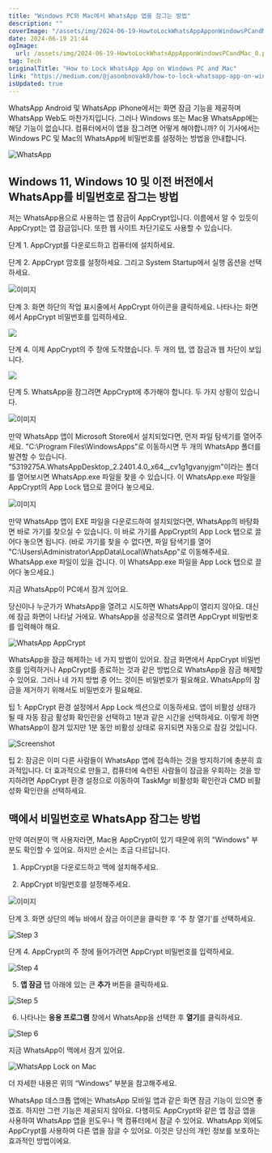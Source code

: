 ```yaml
---
title: "Windows PC와 Mac에서 WhatsApp 앱을 잠그는 방법"
description: ""
coverImage: "/assets/img/2024-06-19-HowtoLockWhatsAppApponWindowsPCandMac_0.png"
date: 2024-06-19 21:44
ogImage:
  url: /assets/img/2024-06-19-HowtoLockWhatsAppApponWindowsPCandMac_0.png
tag: Tech
originalTitle: "How to Lock WhatsApp App on Windows PC and Mac"
link: "https://medium.com/@jasonbnovak0/how-to-lock-whatsapp-app-on-windows-pc-and-mac-456f5a5a104f"
isUpdated: true
---
```


WhatsApp Android 및 WhatsApp iPhone에서는 화면 잠금 기능을 제공하며 WhatsApp Web도 마찬가지입니다. 그러나 Windows 또는 Mac용 WhatsApp에는 해당 기능이 없습니다. 컴퓨터에서이 앱을 잠그려면 어떻게 해야합니까? 이 기사에서는 Windows PC 및 Mac의 WhatsApp에 비밀번호를 설정하는 방법을 안내합니다.

![WhatsApp](/assets/img/2024-06-19-HowtoLockWhatsAppApponWindowsPCandMac_0.png)

## Windows 11, Windows 10 및 이전 버전에서 WhatsApp를 비밀번호로 잠그는 방법

저는 WhatsApp용으로 사용하는 앱 잠금이 AppCrypt입니다. 이름에서 알 수 있듯이 AppCrypt는 앱 잠금입니다. 또한 웹 사이트 차단기로도 사용할 수 있습니다.

<!-- cozy-coder - 수평 -->

<ins class="adsbygoogle"
     style="display:block"
     data-ad-client="ca-pub-4877378276818686"
     data-ad-slot="1107185301"
     data-ad-format="auto"
     data-full-width-responsive="true"></ins>

<script>
     (adsbygoogle = window.adsbygoogle || []).push({});
</script>

단계 1. AppCrypt를 다운로드하고 컴퓨터에 설치하세요.

단계 2. AppCrypt 암호를 설정하세요. 그리고 System Startup에서 실행 옵션을 선택하세요.

![이미지](/assets/img/2024-06-19-HowtoLockWhatsAppApponWindowsPCandMac_1.png)

단계 3. 화면 하단의 작업 표시줄에서 AppCrypt 아이콘을 클릭하세요. 나타나는 화면에서 AppCrypt 비밀번호를 입력하세요.

<!-- cozy-coder - 수평 -->

<ins class="adsbygoogle"
     style="display:block"
     data-ad-client="ca-pub-4877378276818686"
     data-ad-slot="1107185301"
     data-ad-format="auto"
     data-full-width-responsive="true"></ins>

<script>
     (adsbygoogle = window.adsbygoogle || []).push({});
</script>

<img src="/assets/img/2024-06-19-HowtoLockWhatsAppApponWindowsPCandMac_2.png" />

단계 4. 이제 AppCrypt의 주 창에 도착했습니다. 두 개의 탭, 앱 잠금과 웹 차단이 보입니다.

<img src="/assets/img/2024-06-19-HowtoLockWhatsAppApponWindowsPCandMac_3.png" />

단계 5. WhatsApp을 잠그려면 AppCrypt에 추가해야 합니다. 두 가지 상황이 있습니다.

<!-- cozy-coder - 수평 -->

<ins class="adsbygoogle"
     style="display:block"
     data-ad-client="ca-pub-4877378276818686"
     data-ad-slot="1107185301"
     data-ad-format="auto"
     data-full-width-responsive="true"></ins>

<script>
     (adsbygoogle = window.adsbygoogle || []).push({});
</script>

![이미지](/assets/img/2024-06-19-HowtoLockWhatsAppApponWindowsPCandMac_4.png)

만약 WhatsApp 앱이 Microsoft Store에서 설치되었다면, 먼저 파일 탐색기를 열어주세요. "C:\Program Files\WindowsApps"로 이동하시면 두 개의 WhatsApp 폴더를 발견할 수 있습니다. "5319275A.WhatsAppDesktop_2.2401.4.0_x64\_\_cv1g1gvanyjgm"이라는 폴더를 열어보시면 WhatsApp.exe 파일을 찾을 수 있습니다. 이 WhatsApp.exe 파일을 AppCrypt의 App Lock 탭으로 끌어다 놓으세요.

![이미지](/assets/img/2024-06-19-HowtoLockWhatsAppApponWindowsPCandMac_5.png)

만약 WhatsApp 앱이 EXE 파일을 다운로드하여 설치되었다면, WhatsApp의 바탕화면 바로 가기를 찾으실 수 있습니다. 이 바로 가기를 AppCrypt의 App Lock 탭으로 끌어다 놓으면 됩니다. (바로 가기를 찾을 수 없다면, 파일 탐색기를 열어 "C:\Users\Administrator\AppData\Local\WhatsApp"로 이동해주세요. WhatsApp.exe 파일이 있을 겁니다. 이 WhatsApp.exe 파일을 App Lock 탭으로 끌어다 놓으세요.)

<!-- cozy-coder - 수평 -->

<ins class="adsbygoogle"
     style="display:block"
     data-ad-client="ca-pub-4877378276818686"
     data-ad-slot="1107185301"
     data-ad-format="auto"
     data-full-width-responsive="true"></ins>

<script>
     (adsbygoogle = window.adsbygoogle || []).push({});
</script>

지금 WhatsApp이 PC에서 잠겨 있어요.

당신이나 누군가가 WhatsApp을 열려고 시도하면 WhatsApp이 열리지 않아요. 대신에 잠금 화면이 나타날 거에요. WhatsApp을 성공적으로 열려면 AppCrypt 비밀번호를 입력해야 해요.

![WhatsApp AppCrypt](/assets/img/2024-06-19-HowtoLockWhatsAppApponWindowsPCandMac_6.png)

WhatsApp을 잠금 해제하는 네 가지 방법이 있어요. 잠금 화면에서 AppCrypt 비밀번호를 입력하거나 AppCrypt를 종료하는 것과 같은 방법으로 WhatsApp을 잠금 해제할 수 있어요. 그러나 네 가지 방법 중 어느 것이든 비밀번호가 필요해요. WhatsApp의 잠금을 제거하기 위해서도 비밀번호가 필요해요.

<!-- cozy-coder - 수평 -->

<ins class="adsbygoogle"
     style="display:block"
     data-ad-client="ca-pub-4877378276818686"
     data-ad-slot="1107185301"
     data-ad-format="auto"
     data-full-width-responsive="true"></ins>

<script>
     (adsbygoogle = window.adsbygoogle || []).push({});
</script>

팁 1: AppCrypt 환경 설정에서 App Lock 섹션으로 이동하세요. 앱이 비활성 상태가 될 때 자동 잠금 활성화 확인란을 선택하고 1분과 같은 시간을 선택하세요. 이렇게 하면 WhatsApp이 잠겨 있지만 1분 동안 비활성 상태로 유지되면 자동으로 잠길 것입니다.

![Screenshot](/assets/img/2024-06-19-HowtoLockWhatsAppApponWindowsPCandMac_7.png)

팁 2: 잠금은 이미 다른 사람들이 WhatsApp 앱에 접속하는 것을 방지하기에 충분히 효과적입니다. 더 효과적으로 만들고, 컴퓨터에 숙련된 사람들이 잠금을 우회하는 것을 방지하려면 AppCrypt 환경 설정으로 이동하여 TaskMgr 비활성화 확인란과 CMD 비활성화 확인란을 선택하세요.

## 맥에서 비밀번호로 WhatsApp 잠그는 방법

<!-- cozy-coder - 수평 -->

<ins class="adsbygoogle"
     style="display:block"
     data-ad-client="ca-pub-4877378276818686"
     data-ad-slot="1107185301"
     data-ad-format="auto"
     data-full-width-responsive="true"></ins>

<script>
     (adsbygoogle = window.adsbygoogle || []).push({});
</script>

만약 여러분이 맥 사용자라면, Mac용 AppCrypt이 있기 때문에 위의 "Windows" 부분도 확인할 수 있어요. 하지만 순서는 조금 다르답니다.

1. AppCrypt을 다운로드하고 맥에 설치해주세요.

2. AppCrypt 비밀번호를 설정해주세요.

![이미지](/assets/img/2024-06-19-HowtoLockWhatsAppApponWindowsPCandMac_8.png)

<!-- cozy-coder - 수평 -->

<ins class="adsbygoogle"
     style="display:block"
     data-ad-client="ca-pub-4877378276818686"
     data-ad-slot="1107185301"
     data-ad-format="auto"
     data-full-width-responsive="true"></ins>

<script>
     (adsbygoogle = window.adsbygoogle || []).push({});
</script>

단계 3. 화면 상단의 메뉴 바에서 잠금 아이콘을 클릭한 후 '주 창 열기'를 선택하세요.

![Step 3](/assets/img/2024-06-19-HowtoLockWhatsAppApponWindowsPCandMac_9.png)

단계 4. AppCrypt의 주 창에 들어가려면 AppCrypt 비밀번호를 입력하세요.

![Step 4](/assets/img/2024-06-19-HowtoLockWhatsAppApponWindowsPCandMac_10.png)

<!-- cozy-coder - 수평 -->

<ins class="adsbygoogle"
     style="display:block"
     data-ad-client="ca-pub-4877378276818686"
     data-ad-slot="1107185301"
     data-ad-format="auto"
     data-full-width-responsive="true"></ins>

<script>
     (adsbygoogle = window.adsbygoogle || []).push({});
</script>

5. **앱 잠금** 탭 아래에 있는 큰 **추가** 버튼을 클릭하세요.

![Step 5](/assets/img/2024-06-19-HowtoLockWhatsAppApponWindowsPCandMac_11.png)

6. 나타나는 **응용 프로그램** 창에서 WhatsApp을 선택한 후 **열기**를 클릭하세요.

![Step 6](/assets/img/2024-06-19-HowtoLockWhatsAppApponWindowsPCandMac_12.png)

<!-- cozy-coder - 수평 -->

<ins class="adsbygoogle"
     style="display:block"
     data-ad-client="ca-pub-4877378276818686"
     data-ad-slot="1107185301"
     data-ad-format="auto"
     data-full-width-responsive="true"></ins>

<script>
     (adsbygoogle = window.adsbygoogle || []).push({});
</script>

지금 WhatsApp이 맥에서 잠겨 있어요.

![WhatsApp Lock on Mac](/assets/img/2024-06-19-HowtoLockWhatsAppApponWindowsPCandMac_13.png)

더 자세한 내용은 위의 “Windows” 부분을 참고해주세요.

WhatsApp 데스크톱 앱에는 WhatsApp 모바일 앱과 같은 화면 잠금 기능이 있으면 좋겠죠. 하지만 그런 기능은 제공되지 않아요. 다행히도 AppCrypt와 같은 앱 잠금 앱을 사용하여 WhatsApp 앱을 윈도우나 맥 컴퓨터에서 잠글 수 있어요. WhatsApp 외에도 AppCrypt를 사용하여 다른 앱을 잠글 수 있어요. 이것은 당신의 개인 정보를 보호하는 효과적인 방법이에요.

